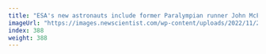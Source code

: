 ```yaml
---
title: "ESA's new astronauts include former Paralympian runner John McFall"
imageUrl: "https://images.newscientist.com/wp-content/uploads/2022/11/23154942/SEI_134881268.jpg?width=600"
index: 388
weight: 388
---
```

